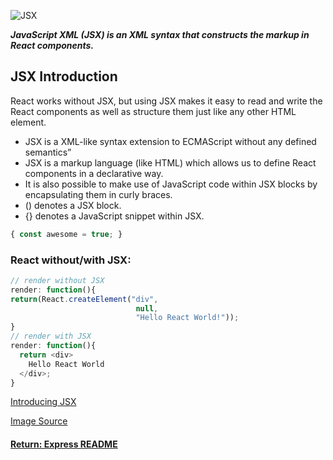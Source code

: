 ![JSX](https://cdn-images-1.medium.com/max/1600/1*-ty7aZqH2of-rXpWYaoKPQ.png)

___JavaScript XML (JSX) is an XML syntax that constructs the markup in React components.___

## JSX Introduction
React works without JSX, but using JSX makes it easy to read and write the React components as well as structure them just like any other HTML element.

- JSX is a XML-like syntax extension to ECMAScript without any defined semantics”
- JSX is a markup language (like HTML) which allows us to define React components in a declarative way.
- It is also possible to make use of JavaScript code within JSX blocks by encapsulating them in curly braces.
- () denotes a JSX block.
- {} denotes a JavaScript snippet within JSX.
```js
{ const awesome = true; }
```

### React without/with JSX:
```js
// render without JSX
render: function(){
return(React.createElement("div",
                            null,
                            "Hello React World!"));
}
// render with JSX
render: function(){
  return <div>
    Hello React World
  </div>;
}
```

[Introducing JSX](https://reactjs.org/docs/introducing-jsx.html)

[Image Source](https://medium.com/modern-user-interfaces/dear-templating-sincerely-jsx-part-1-1df99c599001)

#### [Return: Express README](../../README.md)

